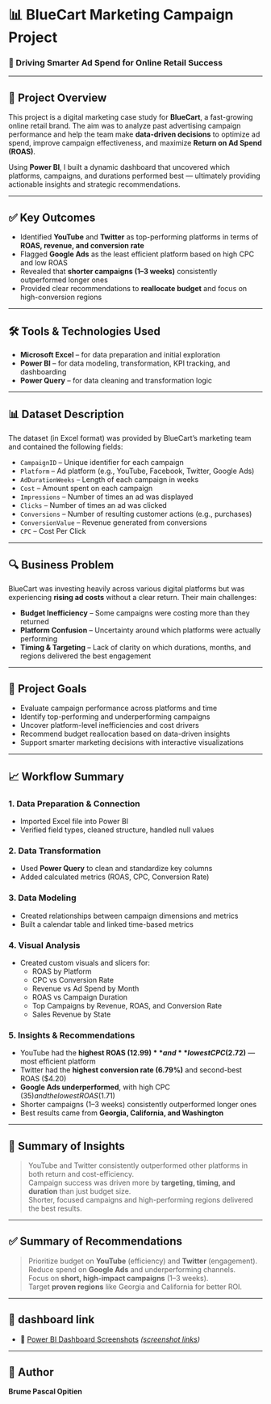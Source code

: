 # 📊 BlueCart Marketing Campaign Project  
### 🎯 Driving Smarter Ad Spend for Online Retail Success

---

## 📁 Project Overview

This project is a digital marketing case study for **BlueCart**, a fast-growing online retail brand. The aim was to analyze past advertising campaign performance and help the team make **data-driven decisions** to optimize ad spend, improve campaign effectiveness, and maximize **Return on Ad Spend (ROAS)**.

Using **Power BI**, I built a dynamic dashboard that uncovered which platforms, campaigns, and durations performed best — ultimately providing actionable insights and strategic recommendations.

---

## ✅ Key Outcomes

- Identified **YouTube** and **Twitter** as top-performing platforms in terms of **ROAS, revenue, and conversion rate**
- Flagged **Google Ads** as the least efficient platform based on high CPC and low ROAS
- Revealed that **shorter campaigns (1–3 weeks)** consistently outperformed longer ones
- Provided clear recommendations to **reallocate budget** and focus on high-conversion regions

---

## 🛠️ Tools & Technologies Used

- **Microsoft Excel** – for data preparation and initial exploration  
- **Power BI** – for data modeling, transformation, KPI tracking, and dashboarding  
- **Power Query** – for data cleaning and transformation logic

---

## 📊 Dataset Description

The dataset (in Excel format) was provided by BlueCart’s marketing team and contained the following fields:

- `CampaignID` – Unique identifier for each campaign  
- `Platform` – Ad platform (e.g., YouTube, Facebook, Twitter, Google Ads)  
- `AdDurationWeeks` – Length of each campaign in weeks  
- `Cost` – Amount spent on each campaign  
- `Impressions` – Number of times an ad was displayed  
- `Clicks` – Number of times an ad was clicked  
- `Conversions` – Number of resulting customer actions (e.g., purchases)  
- `ConversionValue` – Revenue generated from conversions  
- `CPC` – Cost Per Click

---

## 🔍 Business Problem

BlueCart was investing heavily across various digital platforms but was experiencing **rising ad costs** without a clear return. Their main challenges:

- **Budget Inefficiency** – Some campaigns were costing more than they returned  
- **Platform Confusion** – Uncertainty around which platforms were actually performing  
- **Timing & Targeting** – Lack of clarity on which durations, months, and regions delivered the best engagement

---

## 🎯 Project Goals

- Evaluate campaign performance across platforms and time  
- Identify top-performing and underperforming campaigns  
- Uncover platform-level inefficiencies and cost drivers  
- Recommend budget reallocation based on data-driven insights  
- Support smarter marketing decisions with interactive visualizations

---

## 📈 Workflow Summary

### 1. Data Preparation & Connection
- Imported Excel file into Power BI
- Verified field types, cleaned structure, handled null values

### 2. Data Transformation
- Used **Power Query** to clean and standardize key columns
- Added calculated metrics (ROAS, CPC, Conversion Rate)

### 3. Data Modeling
- Created relationships between campaign dimensions and metrics
- Built a calendar table and linked time-based metrics

### 4. Visual Analysis
- Created custom visuals and slicers for:
  - ROAS by Platform
  - CPC vs Conversion Rate
  - Revenue vs Ad Spend by Month
  - ROAS vs Campaign Duration
  - Top Campaigns by Revenue, ROAS, and Conversion Rate
  - Sales Revenue by State

### 5. Insights & Recommendations
- YouTube had the **highest ROAS ($12.99)** and **lowest CPC ($2.72)** — most efficient platform  
- Twitter had the **highest conversion rate (6.79%)** and second-best ROAS ($4.20)  
- **Google Ads underperformed**, with high CPC ($35) and the lowest ROAS ($1.71)  
- Shorter campaigns (1–3 weeks) consistently outperformed longer ones  
- Best results came from **Georgia, California, and Washington**

---

## 🧠 Summary of Insights

> YouTube and Twitter consistently outperformed other platforms in both return and cost-efficiency.  
> Campaign success was driven more by **targeting, timing, and duration** than just budget size.  
> Shorter, focused campaigns and high-performing regions delivered the best results.

---

## ✅ Summary of Recommendations

> Prioritize budget on **YouTube** (efficiency) and **Twitter** (engagement).  
> Reduce spend on **Google Ads** and underperforming channels.  
> Focus on **short, high-impact campaigns** (1–3 weeks).  
> Target **proven regions** like Georgia and California for better ROI.

---

## 📎 dashboard link 

- 🔗 [Power BI Dashboard Screenshots](#) *([screenshot links](https://app.powerbi.com/view?r=eyJrIjoiM2Q2MWU5ZTgtMjk1OC00MTdkLTg4MzUtZTZmNzYzYzkzMTRlIiwidCI6ImRmODY3OWNkLWE4MGUtNDVkOC05OWFjLWM4M2VkN2ZmOTVhMCJ9&pageName=47cc5070db730a670a88))*  


---

## 💼 Author

**Brume Pascal Opitien**  


